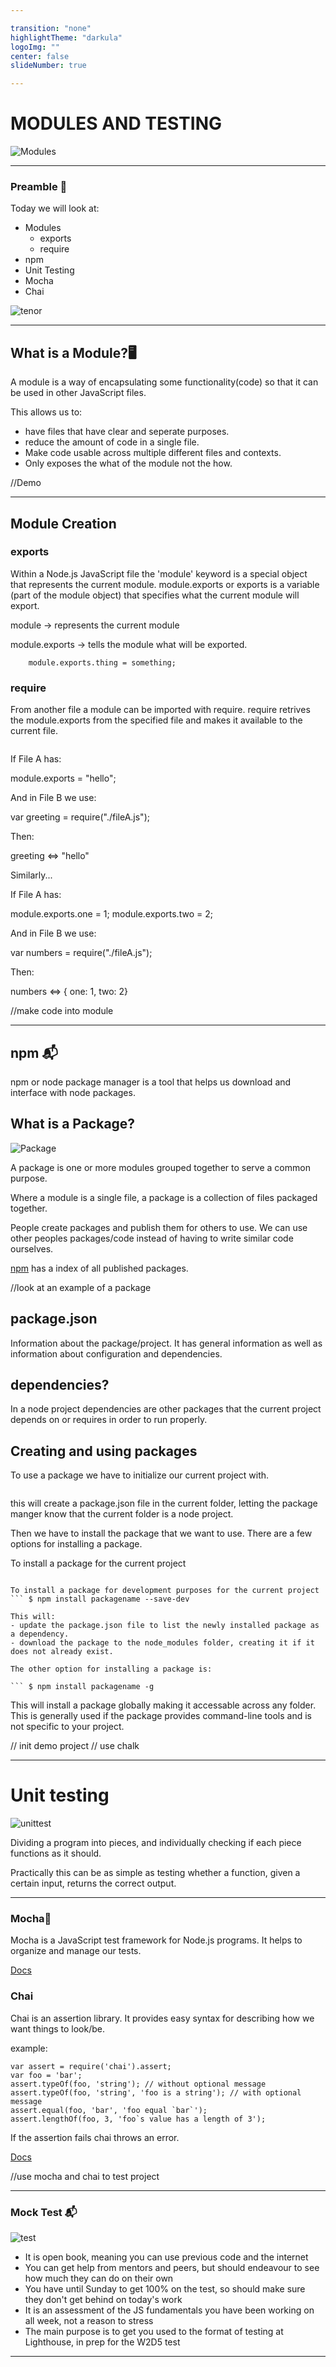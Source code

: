 ```yaml
---

transition: "none"
highlightTheme: "darkula"
logoImg: ""
center: false
slideNumber: true

---
```


# MODULES AND TESTING

![Modules](https://raw.githubusercontent.com/tborsa/LighthouseLabs/master/lectures/Week1/Day5/lecture/assets/modules.gif)

---


### Preamble 📢

Today we will look at:
- Modules
  - exports
  - require
- npm
- Unit Testing
 - Mocha
 - Chai

![tenor](assets/hack.gif)

---

## What is a Module?🖥

A module is a way of encapsulating some functionality(code) so that it can be used in other JavaScript files. 

This allows us to:
- have files that have clear and seperate purposes.
- reduce the amount of code in a single file.
- Make code usable across multiple different files and contexts. 
- Only exposes the what of the module not the how. 

//Demo

---

## Module Creation

### exports 

Within a Node.js JavaScript file the 'module' keyword is a special object that represents the current module. module.exports or exports is a variable (part of the module object) that specifies what the current module will export.

module -> represents the current module

module.exports -> tells the module what will be exported.

``` module.exports = {};
    module.exports.thing = something;
```


### require

From another file a module can be imported with require. require retrives the module.exports from the specified file and makes it available to the current file. 

``` var module = require('module-name');
```

If File A has:  

module.exports = "hello";

And in File B we use:

var greeting = require("./fileA.js");

Then:

greeting <=> "hello"

Similarly...

If File A has:

module.exports.one = 1;
module.exports.two = 2;

And in File B we use:

var numbers = require("./fileA.js");

Then:

numbers <=> { one: 1, two: 2}


//make code into module

---

## npm 📬

npm or node package manager is a tool that helps us download and interface with node packages. 

## What is a Package?

![Package](https://raw.githubusercontent.com/tborsa/LighthouseLabs/master/lectures/Week1/Day5/lecture/assets/package.gif)


A package is one or more modules grouped together to serve a common purpose. 

Where a module is a single file, a package is a collection of files packaged together. 

People create packages and publish them for others to use. We can use other peoples packages/code instead of having to write similar code ourselves. 

[npm](https://www.npmjs.com/) has a index of all published packages. 

//look at an example of a package

## package.json

Information about the package/project. It has general information as well as information about configuration and dependencies. 

## dependencies?

In a node project dependencies are other packages that the current project depends on or requires in order to run properly.


## Creating and using packages

To use a package we have to initialize our current project with.

``` $ npm init
```

this will create a package.json file in the current folder, letting the package manger know that the current folder is a node project. 

Then we have to install the package that we want to use. 
There are a few options for installing a package. 

To install a package for the current project
``` $ npm install packagename --save

To install a package for development purposes for the current project
``` $ npm install packagename --save-dev

This will:
- update the package.json file to list the newly installed package as a dependency. 
- download the package to the node_modules folder, creating it if it does not already exist. 

The other option for installing a package is:

``` $ npm install packagename -g
```

This will install a package globally making it accessable across any folder.
This is generally used if the package provides command-line tools and is not specific to your project. 

// init demo project
// use chalk

---

# Unit testing
![unittest](https://raw.githubusercontent.com/tborsa/LighthouseLabs/master/lectures/Week1/Day5/lecture/assets/unittest.gif)

Dividing a program into pieces, and individually checking if each piece functions as it should.

Practically this can be as simple as testing whether a function, given a certain input, returns the correct output. 

---

### Mocha📔

Mocha is a JavaScript test framework for Node.js programs. It helps to organize and manage our tests.

[Docs](https://mochajs.org/)

### Chai

Chai is an assertion library. It provides easy syntax for describing how we want things to look/be.  

example: 

```
var assert = require('chai').assert;
var foo = 'bar';
assert.typeOf(foo, 'string'); // without optional message
assert.typeOf(foo, 'string', 'foo is a string'); // with optional message
assert.equal(foo, 'bar', 'foo equal `bar`');
assert.lengthOf(foo, 3, 'foo`s value has a length of 3');
```
If the assertion fails chai throws an error. 

[Docs](https://www.chaijs.com/guide/styles/)

//use mocha and chai to test project

---

### Mock Test 📬

![test](https://raw.githubusercontent.com/tborsa/LighthouseLabs/master/lectures/Week1/Day5/lecture/assets/test.gif)


- It is open book, meaning you can use previous code and the internet
- You can get help from mentors and peers, but should endeavour to see how much they can do on their own
- You have until Sunday to get 100% on the test, so should make sure they don't get behind on today's work
- It is an assessment of the JS fundamentals you have been working on all week, not a reason to stress
- The main purpose is to get you used to the format of testing at Lighthouse, in prep for the W2D5 test

---